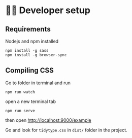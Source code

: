 # 🧑‍💻 Developer setup

## Requirements
Nodejs and npm installed
```
npm install -g sass
npm install -g browser-sync
```

## Compiling CSS 
Go to folder in terminal and run

```
npm run watch
```
open a new terminal tab
```
npm run serve
```

then open [http://localhost:9000/example](http://localhost:9000/example)


Go and look for `tidytype.css` in `dist/` folder in the project.